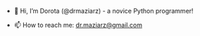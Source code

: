 - 👋 Hi, I’m Dorota (@drmaziarz) - a novice Python programmer!
<!--- 👀 I’m interested in ...
- 🌱 I’m currently learning ...
- 💞️ I’m looking to collaborate on ...--->
- 📫 How to reach me: dr.maziarz@gmail.com

<!---
drmaziarz/drmaziarz is a ✨ special ✨ repository because its `README.md` (this file) appears on your GitHub profile.
You can click the Preview link to take a look at your changes.
--->
